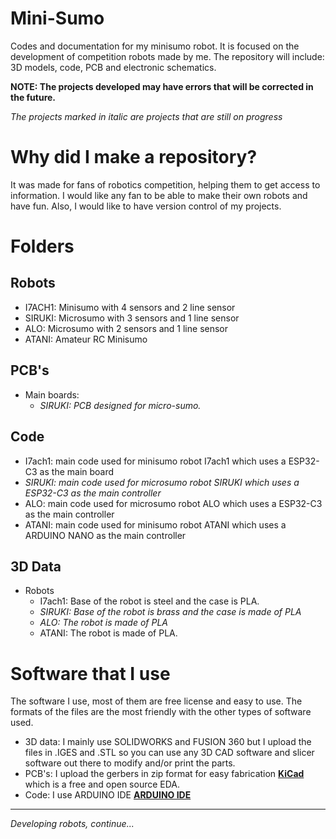 # Mini-Sumo
Codes and documentation for my minisumo robot.
It is focused on the development of competition robots made by me.
The repository will include: 3D models, code, PCB and electronic schematics.

**NOTE: The projects developed may have errors that will be corrected in the future.**

*The projects marked in italic are projects that are still on progress*

# Why did I make a repository?
It was made for fans of robotics competition, helping them to get access to information.
I would like any fan to be able to make their own robots and have fun.
Also, I would like to have version control of my projects.

# Folders

## Robots
- I7ACH1: Minisumo with 4 sensors and 2 line sensor
- SIRUKI: Microsumo with 3 sensors and 1 line sensor
- ALO: Microsumo with 2 sensors and 1 line sensor
- ATANI: Amateur RC Minisumo
## PCB's
- Main boards:
  - *SIRUKI: PCB designed for micro-sumo.*

## Code
- I7ach1: main code used for minisumo robot I7ach1 which uses a ESP32-C3 as the main board
- *SIRUKI: main code used for microsumo robot SIRUKI which uses a ESP32-C3 as the main controller*
- ALO: main code used for microsumo robot ALO which uses a ESP32-C3 as the main controller
- ATANI: main code used for minisumo robot ATANI which uses a ARDUINO NANO as the main controller
## 3D Data
- Robots
	- I7ach1: Base of the robot is steel and the case is PLA.
	- *SIRUKI: Base of the robot is brass and the case is made of PLA*
	- *ALO: The robot is made of PLA*
	- ATANI: The robot is made of PLA.

# Software that I use
The software I use, most of them are free license and easy to use.
The formats of the files are the most friendly with the other types of software used.

- 3D data: I mainly use SOLIDWORKS and FUSION 360 but I upload the files in .IGES and .STL so you can use any 3D CAD software and slicer software out there to modify and/or print the parts.
- PCB's: I upload the gerbers in zip format for easy fabrication **[KiCad](https://www.kicad.org/)** which is a free and open source EDA.
- Code: I use ARDUINO IDE **[ARDUINO IDE ](https://www.arduino.cc/en/Guide)**  

---

*Developing robots, continue...*
